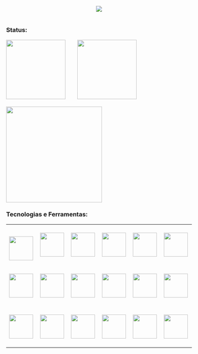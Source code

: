<p align="center"><img src="https://readme-typing-svg.herokuapp.com?font=verdana&color=2E7920&lines=Ol%C3%A1!+Meu+nome+%C3%A9+Thiago+Murgia.;Sou+desenvolvedor+full+stack.;Foco%3A+NodeJs%2C+React%2C+React+Native)](https://git.io/typing-svg"/></p>
<h1></h1>


### Status:
<div>
<img height="161em" src="https://github-readme-stats.vercel.app/api?username=thiagomurgia&show_icons=true&theme=onedark&include_all_commits=true&count_private=true"/>&emsp;&emsp;
<img height="161em" = src="https://github-readme-stats.vercel.app/api/top-langs/?username=thiagomurgia&layout=compact&langs_count=16&theme=onedark"/> </br></br>
<img  height="260em" src="https://activity-graph.herokuapp.com/graph?username=thiagomurgia&theme=dracula"/>
</div>




  ###  <p>Tecnologias e Ferramentas: </p>
  <table>
    <tr>
      <td>
        &emsp;<img width="65em" src='https://cdn.jsdelivr.net/gh/devicons/devicon/icons/html5/html5-original-wordmark.svg'>
      </td>
      <td>
        &emsp;<img width="65em" src='https://cdn.jsdelivr.net/gh/devicons/devicon/icons/css3/css3-original-wordmark.svg'>&emsp;
      </td>
      <td>
        &emsp;<img width="65em" src='https://cdn.jsdelivr.net/gh/devicons/devicon/icons/javascript/javascript-original.svg'>&emsp;
      </td>
      <td>
        &emsp;<img width="65em" src='https://cdn.jsdelivr.net/gh/devicons/devicon/icons/typescript/typescript-plain.svg'>&emsp;
      </td>
      <td>
        &emsp;<img width="65em" src='https://cdn.jsdelivr.net/gh/devicons/devicon/icons/nodejs/nodejs-original.svg'>&emsp;
      </td>
      <td>
        &emsp;<img width="65em" src='https://cdn.jsdelivr.net/gh/devicons/devicon/icons/react/react-original-wordmark.svg'>&emsp;
      </td>
    </tr>
  <tr>
    <td>
        &emsp;<img width="65em" src="https://cdn.jsdelivr.net/gh/devicons/devicon/icons/firebase/firebase-plain-wordmark.svg"/>&emsp;
      </td>
      <td>
        &emsp;<img width="65em" src="https://cdn.jsdelivr.net/gh/devicons/devicon/icons/mongodb/mongodb-original-wordmark.svg"/>&emsp;
      </td>
      <td>
        &emsp;<img width="65em" src="https://cdn.jsdelivr.net/gh/devicons/devicon/icons/postgresql/postgresql-original-wordmark.svg"/>&emsp;
      </td>
    <td>
        &emsp;<img width="65em" src="https://cdn.jsdelivr.net/gh/devicons/devicon/icons/sequelize/sequelize-original.svg"/>&emsp;
      </td>
      <td>
        &emsp;<img width="65em" src="https://cdn.jsdelivr.net/gh/devicons/devicon/icons/yarn/yarn-original-wordmark.svg"/>&emsp;
      </td>
      <td>
        &emsp;<img width="65em" src="https://cdn.jsdelivr.net/gh/devicons/devicon/icons/npm/npm-original-wordmark.svg"/>&emsp;
      </td>
  </tr>
    <tr>
      <td>
        &emsp;<img width="65em" src="https://cdn.jsdelivr.net/gh/devicons/devicon/icons/ubuntu/ubuntu-plain-wordmark.svg"/>&emsp;
      </td>
      <td>
        &emsp;<img width="65em" src="https://cdn.jsdelivr.net/gh/devicons/devicon/icons/linux/linux-original.svg"/>&emsp; 
      </td>
      <td>
        &emsp;<img width="65em" src="https://cdn.jsdelivr.net/gh/devicons/devicon/icons/git/git-original-wordmark.svg"/>&emsp;
      </td>
      <td>
        &emsp;<img width="65em" src="https://cdn.jsdelivr.net/gh/devicons/devicon/icons/github/github-original-wordmark.svg"/>&emsp;
      </td>
      <td>
        &emsp;<img width="65em" src="https://cdn.jsdelivr.net/gh/devicons/devicon/icons/vscode/vscode-original-wordmark.svg"/>&emsp;
      </td>
      <td>
        &emsp;<img width="65em" src="https://cdn.jsdelivr.net/gh/devicons/devicon/icons/bash/bash-original.svg"/>&emsp;
      </td>
    </tr>
    </table>
</p>





